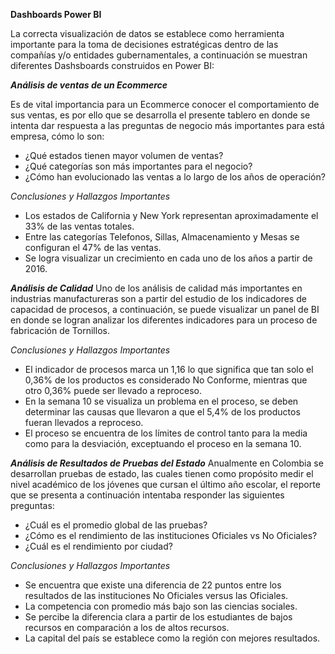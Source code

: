 **Dashboards Power BI**

La correcta visualización de datos se establece como herramienta importante para la toma de decisiones estratégicas dentro de las compañías y/o entidades gubernamentales, a continuación se muestran diferentes Dashsboards construidos en Power BI:

***Análisis de ventas de un Ecommerce***

Es de vital importancia para un Ecommerce conocer el comportamiento de sus ventas, es por ello que se desarrolla el presente tablero en donde se intenta dar respuesta a las preguntas de negocio más importantes para está empresa, cómo lo son:
 - ¿Qué estados tienen mayor volumen de ventas?
 - ¿Qué categorías son más importantes para el negocio?
 - ¿Cómo han evolucionado las ventas a lo largo de los años de operación?


*Conclusiones y Hallazgos Importantes*
 - Los estados de California y New York representan aproximadamente el 33% de las ventas totales.
 - Entre las categorías Telefonos, Sillas, Almacenamiento y Mesas se configuran el 47% de las ventas.
 - Se logra visualizar un crecimiento en cada uno de los años a partir de 2016.

***Análisis de Calidad***
Uno de los análisis de calidad más importantes en industrias manufactureras son a partir del estudio de los indicadores de capacidad de procesos, a continuación, se puede visualizar un panel de BI en donde se logran analizar los diferentes indicadores para un proceso de fabricación de Tornillos.

*Conclusiones y Hallazgos Importantes*
 
 - El indicador de procesos marca un 1,16 lo que significa que tan solo el 0,36% de los productos es considerado No Conforme, mientras que otro 0,36% puede ser llevado a reproceso.
 - En la semana 10 se visualiza un problema en el proceso, se deben determinar las causas que llevaron a que el 5,4% de los productos fueran llevados a reproceso.
 - El proceso se encuentra de los límites de control tanto para la media como para la desviación, exceptuando el proceso en la semana 10.

***Análisis de Resultados de Pruebas del Estado***
Anualmente en Colombia se desarrollan pruebas de estado, las cuales tienen como propósito medir el nivel académico de los jóvenes que cursan el último año escolar, el reporte que se presenta a continuación intentaba responder las siguientes preguntas:

 - ¿Cuál es el promedio global de las pruebas?
 - ¿Cómo es el rendimiento de las instituciones Oficiales vs No Oficiales?
 - ¿Cuál es el rendimiento por ciudad?

*Conclusiones y Hallazgos Importantes*
 - Se encuentra que existe una diferencia de 22 puntos entre los resultados de las instituciones No Oficiales versus las Oficiales.
 - La competencia con promedio más bajo son las ciencias sociales.
 - Se percibe la diferencia clara a partir de los estudiantes de bajos recursos en comparación a los de altos recursos.
 - La capital del país se establece como la región con mejores resultados.
